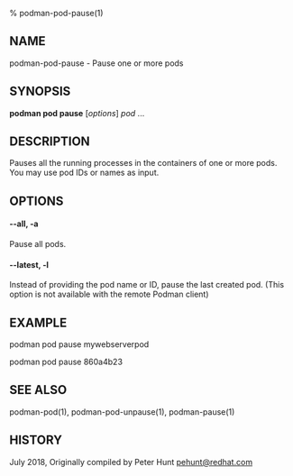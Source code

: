 % podman-pod-pause(1)

## NAME
podman\-pod\-pause - Pause one or more pods

## SYNOPSIS
**podman pod pause** [*options*] *pod* ...

## DESCRIPTION
Pauses all the running processes in the containers of one or more pods.  You may use pod IDs or names as input.

## OPTIONS

#### **--all**, **-a**

Pause all pods.

#### **--latest**, **-l**

Instead of providing the pod name or ID, pause the last created pod. (This option is not available with the remote Podman client)

## EXAMPLE

podman pod pause mywebserverpod

podman pod pause 860a4b23

## SEE ALSO
podman-pod(1), podman-pod-unpause(1), podman-pause(1)

## HISTORY
July 2018, Originally compiled by Peter Hunt <pehunt@redhat.com>
